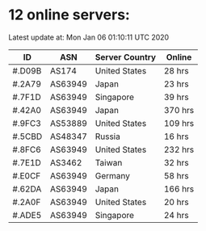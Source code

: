 # 12 online servers:

Latest update at: Mon Jan 06 01:10:11 UTC 2020

| ID | ASN | Server Country | Online |
| -- | --- | -------------- | ------ |
| #.D09B | AS174 | United States | 28 hrs |
| #.2A79 | AS63949 | Japan | 23 hrs |
| #.7F1D | AS63949 | Singapore | 39 hrs |
| #.42A0 | AS63949 | Japan | 370 hrs |
| #.9FC3 | AS53889 | United States | 109 hrs |
| #.5CBD | AS48347 | Russia | 16 hrs |
| #.8FC6 | AS63949 | United States | 232 hrs |
| #.7E1D | AS3462 | Taiwan | 32 hrs |
| #.E0CF | AS63949 | Germany | 58 hrs |
| #.62DA | AS63949 | Japan | 166 hrs |
| #.2A0F | AS63949 | United States | 20 hrs |
| #.ADE5 | AS63949 | Singapore | 24 hrs |

